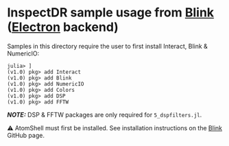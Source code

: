 # InspectDR sample usage from [Blink](https://github.com/JunoLab/Blink.jl) ([Electron](https://github.com/electron/electron) backend)

Samples in this directory require the user to first install Interact, Blink & NumericIO:

```
julia> ]
(v1.0) pkg> add Interact
(v1.0) pkg> add Blink
(v1.0) pkg> add NumericIO
(v1.0) pkg> add Colors
(v1.0) pkg> add DSP
(v1.0) pkg> add FFTW
```

***NOTE:*** DSP & FFTW packages are only required for `5_dspfilters.jl`.

:warning: AtomShell must first be installed.  See installation instructions on the [Blink](https://github.com/JunoLab/Blink.jl) GitHub page.
